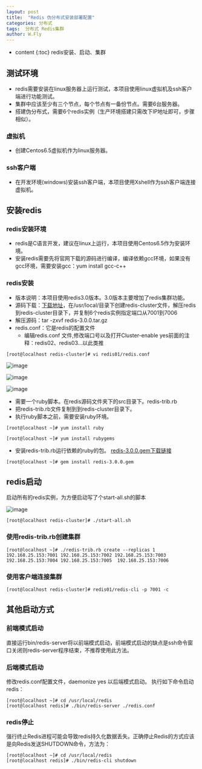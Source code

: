 ```yaml
---
layout: post
title:  "Redis 伪分布式安装部署配置"
categories: 分布式
tags:  分布式 Redis集群
author: W.Fly
---
```

* content
{:toc}
redis安装、启动、集群

## 测试环境
- redis需要安装在linux服务器上运行测试，本项目使用linux虚拟机及ssh客户端进行功能测试。
- 集群中应该至少有三个节点，每个节点有一备份节点。需要6台服务器。 
- 搭建伪分布式，需要6个redis实例（生产环境搭建只需改下IP地址即可，步骤相似）。
### 虚拟机
- 创建Centos6.5虚拟机作为linux服务器。
### ssh客户端
- 在开发环境(windows)安装ssh客户端，本项目使用Xshell作为ssh客户端连接虚拟机。
## 安装redis
### redis安装环境
- redis是C语言开发，建议在linux上运行，本项目使用Centos6.5作为安装环境。
- 安装redis需要先将官网下载的源码进行编译，编译依赖gcc环境，如果没有gcc环境，需要安装gcc：yum install gcc-c++
### redis安装
- 版本说明：本项目使用redis3.0版本。3.0版本主要增加了redis集群功能。
- 源码下载：[下载地址](http://pan.baidu.com/s/1kV2aZWz)，在/usr/local/目录下创建redis-cluster文件，解压redis到redis-cluster目录下，并复制6个redis实例指定端口从7001到7006
- 解压源码：tar -zxvf redis-3.0.0.tar.gz  
- redis.conf：它是redis的配置文件
    - 编辑redis.conf 文件,修改端口号以及打开Cluster-enable yes前面的注释：redis02、redis03…以此类推
```
[root@localhost redis-cluster]# vi redis01/redis.conf
```

![image](https://github.com/wangfei910/wangfei910.github.io/raw/master/_pic/Redis/1.png)

![image](https://github.com/wangfei910/wangfei910.github.io/raw/master/_pic/Redis/2.png)

![image](https://github.com/wangfei910/wangfei910.github.io/raw/master/_pic/Redis/3.png)

- 需要一个ruby脚本。在redis源码文件夹下的src目录下。redis-trib.rb 
- 把redis-trib.rb文件复制到到redis-cluster目录下。 
- 执行ruby脚本之前，需要安装ruby环境。

```
[root@localhost ~]# yum install ruby

[root@localhost ~]# yum install rubygems
```
- 安装redis-trib.rb运行依赖的ruby的包。 [redis-3.0.0.gem下载链接](https://download.csdn.net/download/jack85986370/9491462)

```
[root@localhost ~]# gem install redis-3.0.0.gem
```
## redis启动
启动所有的redis实例，为方便启动写了个start-all.sh的脚本

![image](https://github.com/wangfei910/wangfei910.github.io/raw/master/_pic/Redis/4.png)

```
[root@localhost redis-cluster]# ./start-all.sh 
```
### 使用redis-trib.rb创建集群
```
[root@localhost ~]# ./redis-trib.rb create --replicas 1 192.168.25.153:7001 192.168.25.153:7002 192.168.25.153:7003 192.168.25.153:7004 192.168.25.153:7005  192.168.25.153:7006
```
### 使用客户端连接集群
```
[root@localhost redis-cluster]# redis01/redis-cli -p 7001 -c
```
## 其他启动方式
### 前端模式启动
直接运行bin/redis-server将以前端模式启动，前端模式启动的缺点是ssh命令窗口关闭则redis-server程序结束，不推荐使用此方法。
### 后端模式启动
修改redis.conf配置文件，daemonize yes 以后端模式启动。
执行如下命令启动redis：
```
[root@localhost ~]# cd /usr/local/redis
[root@localhost redis]# ./bin/redis-server ./redis.conf
```
### redis停止
强行终止Redis进程可能会导致redis持久化数据丢失。正确停止Redis的方式应该是向Redis发送SHUTDOWN命令，方法为：
```
[root@localhost ~]# cd /usr/local/redis
[root@localhost redis]# ./bin/redis-cli shutdown
```
